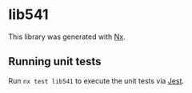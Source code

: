 # lib541

This library was generated with [Nx](https://nx.dev).

## Running unit tests

Run `nx test lib541` to execute the unit tests via [Jest](https://jestjs.io).
